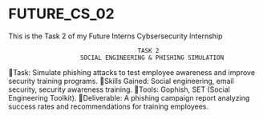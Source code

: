 # FUTURE_CS_02
This is the Task 2 of my Future Interns Cybsersecurity Internship

                                        TASK 2
                        SOCIAL ENGINEERING & PHISHING SIMULATION


🔹Task: 
Simulate phishing attacks to test employee awareness and improve security training programs.
🔹Skills Gained: 
Social engineering, email security, security awareness training.
🔹Tools: 
Gophish, SET (Social Engineering Toolkit).
🔹Deliverable: 
 A phishing campaign report analyzing success rates and recommendations for training employees.
